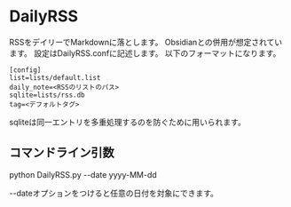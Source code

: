 # DailyRSS

RSSをデイリーでMarkdownに落とします。
Obsidianとの併用が想定されています。
設定はDailyRSS.confに記述します。
以下のフォーマットになります。
```
[config]
list=lists/default.list
daily_note=<RSSのリストのパス>
sqlite=lists/rss.db
tag=<デフォルトタグ>
```

sqliteは同一エントリを多重処理するのを防ぐために用いられます。

## コマンドライン引数

python DailyRSS.py --date yyyy-MM-dd

--dateオプションをつけると任意の日付を対象にできます。
